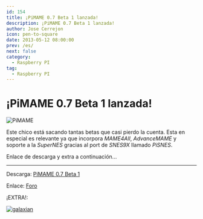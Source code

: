 ```yaml
---
id: 154
title: ¡PiMAME 0.7 Beta 1 lanzada!
description: ¡PiMAME 0.7 Beta 1 lanzada!
author: Jose Cerrejon
icon: pen-to-square
date: 2013-05-12 08:00:00
prev: /es/
next: false
category:
  - Raspberry PI
tag:
  - Raspberry PI
---
```


# ¡PiMAME 0.7 Beta 1 lanzada!

![PiMAME](/images/PiMAME.jpg)

Este chico está sacando tantas betas que casi pierdo la cuenta. Esta en especial es relevante ya que incorpora *MAME4All*, *AdvanceMAME* y soporte a la *SuperNES* gracias al port de *SNES9X* llamado *PiSNES*.

Enlace de descarga y extra a continuación...

- - -
Descarga: [PiMAME 0.7 Beta 1](http://sourceforge.net/projects/pimame/files/pimame-0.7-beta1.img.zip/download)

Enlace: [Foro](http://pimame.org/forum/)

¡EXTRA!:

<a href="/res/galaxian.zip">![galaxian](/images/galaxian.jpg "¡Descarga y juega Galaxian!")</a>